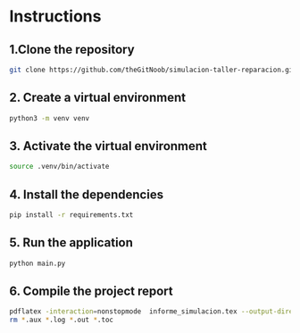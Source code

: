 # Instructions

## 1.Clone the repository

```bash
git clone https://github.com/theGitNoob/simulacion-taller-reparacion.git
```

## 2. Create a virtual environment

```bash
python3 -m venv venv
```

## 3. Activate the virtual environment

```bash
source .venv/bin/activate
```

## 4. Install the dependencies

```bash
pip install -r requirements.txt
```

## 5. Run the application

```bash
python main.py
```

## 6. Compile the project report

```bash
pdflatex -interaction=nonstopmode  informe_simulacion.tex --output-directory=out
rm *.aux *.log *.out *.toc
```
